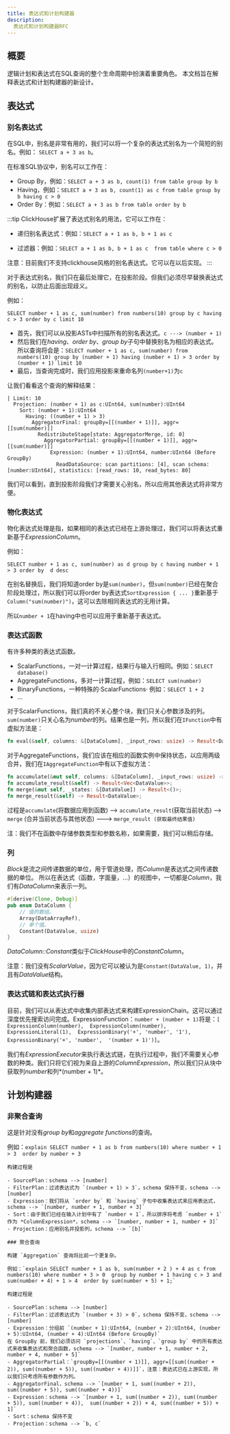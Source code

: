 ```yaml
---
title: 表达式和计划构建器
description:
  表达式和计划构建器RFC
---
```


## 概要

逻辑计划和表达式在SQL查询的整个生命周期中扮演着重要角色。
本文档旨在解释表达式和计划构建器的新设计。

## 表达式

### 别名表达式

在SQL中，别名是非常有用的，我们可以将一个复杂的表达式别名为一个简短的别名。例如：
`SELECT a + 3 as b`。

在标准SQL协议中，别名可以工作在：

- Group By，例如：```SELECT a + 3 as b, count(1) from table group by b```
- Having，例如：```SELECT a + 3 as b, count(1) as c from table group by b having c > 0```
- Order By：例如：```SELECT a + 3 as b from table order by b```


:::tip
ClickHouse扩展了表达式别名的用法，它可以工作在：

- 递归别名表达式：例如：`SELECT a + 1 as b, b + 1 as c`

- 过滤器：例如：`SELECT a + 1 as b, b + 1 as c  from table where c > 0`

注意：目前我们不支持clickhouse风格的别名表达式。它可以在以后实现。
:::

对于表达式别名，我们只在最后处理它，在投影阶段。但我们必须尽早替换表达式的别名，以防止后面出现歧义。

例如：

`SELECT number + 1 as c, sum(number) from numbers(10) group by c having c > 3 order by c limit 10`

- 首先，我们可以从投影ASTs中扫描所有的别名表达式。`c ---> (number + 1)`
- 然后我们在*having*、*order by*、*group by*子句中替换别名为相应的表达式。所以查询将会是：`SELECT number + 1 as c, sum(number) from numbers(10) group by (number + 1) having (number + 1) > 3 order by (number + 1) limit 10`
- 最后，当查询完成时，我们应用投影来重命名列`(number+1)`为`c`

让我们看看这个查询的解释结果：

```
| Limit: 10
  Projection: (number + 1) as c:UInt64, sum(number):UInt64
    Sort: (number + 1):UInt64
      Having: ((number + 1) > 3)
        AggregatorFinal: groupBy=[[(number + 1)]], aggr=[[sum(number)]]
          RedistributeStage[state: AggregatorMerge, id: 0]
            AggregatorPartial: groupBy=[[(number + 1)]], aggr=[[sum(number)]]
              Expression: (number + 1):UInt64, number:UInt64 (Before GroupBy)
                ReadDataSource: scan partitions: [4], scan schema: [number:UInt64], statistics: [read_rows: 10, read_bytes: 80]
```

我们可以看到，直到投影阶段我们才需要关心别名，所以应用其他表达式将非常方便。

### 物化表达式

物化表达式处理是指，如果相同的表达式已经在上游处理过，我们可以将表达式重新基于*ExpressionColumn*。

例如：

`SELECT number + 1 as c, sum(number) as d group by c having number + 1 > 3 order by  d desc`

在别名替换后，我们将知道order by是`sum(number)`，但`sum(number)`已经在聚合阶段处理过，所以我们可以将order by表达式`SortExpression { ... }`重新基于`Column("sum(number)")`，这可以去除相同表达式的无用计算。

所以`number + 1`在having中也可以应用于重新基于表达式。


### 表达式函数

有许多种类的表达式函数。

- ScalarFunctions，一对一计算过程，结果行与输入行相同。例如：`SELECT database()`
- AggregateFunctions，多对一计算过程，例如：`SELECT sum(number)`
- BinaryFunctions，一种特殊的·ScalarFunctions· 例如：`SELECT 1 + 2 `
- ...

对于ScalarFunctions，我们真的不关心整个块，我们只关心参数涉及的列。`sum(number)`只关心名为*number*的列。结果也是一列，所以我们在`IFunction`中有虚拟方法是：


```rust
fn eval(&self, columns: &[DataColumn], _input_rows: usize) -> Result<DataColumn>;
```

对于AggregateFunctions，我们应该在相应的函数实例中保持状态，以应用两级合并，我们在`IAggregateFunction`中有以下虚拟方法：

```rust
fn accumulate(&mut self, columns: &[DataColumn], _input_rows: usize) -> Result<()>;
fn accumulate_result(&self) -> Result<Vec<DataValue>>;
fn merge(&mut self, _states: &[DataValue]) -> Result<()>;
fn merge_result(&self) -> Result<DataValue>;
```

过程是`accumulate`(将数据应用到函数) --> `accumulate_result`(获取当前状态) --> `merge` (合并当前状态与其他状态) ---> `merge_result (获取最终结果值)`


注：我们不在函数中存储参数类型和参数名称，如果需要，我们可以稍后存储。

### 列

*Block*是流之间传递数据的单位，用于管道处理，而*Column*是表达式之间传递数据的单位。
所以在表达式（函数，字面量，...）的视图中，一切都是*Column*，我们有*DataColumn*来表示一列。
```rust
#[derive(Clone, Debug)]
pub enum DataColumn {
    // 值的数组。
    Array(DataArrayRef),
    // 单个值。
    Constant(DataValue, usize)
}
```

*DataColumn::Constant*类似于*ClickHouse*中的*ConstantColumn*。

注意：我们没有*ScalarValue*，因为它可以被认为是`Constant(DataValue, 1)`，并且有*DataValue*结构。


### 表达式链和表达式执行器

目前，我们可以从表达式中收集内部表达式来构建ExpressionChain。这可以通过深度优先搜索访问完成。ExpressionFunction：`number + (number + 1)`将是：`[ ExpressionColumn(number),  ExpressionColumn(number), ExpressionLiteral(1),  ExpressionBinary('+', 'number', '1'), ExpressionBinary('+', 'number',  '(number + 1)')]`。

我们有*ExpressionExecutor*来执行表达式链，在执行过程中，我们不需要关心参数的种类。我们只将它们视为来自上游的*ColumnExpression*，所以我们只从块中获取列*number*和列*(number + 1)*。


## 计划构建器

### 非聚合查询

这是针对没有*group by*和*aggregate functions*的查询。

例如：`explain SELECT number + 1 as b from numbers(10) where number + 1 > 3  order by number + 3 `

```
构建过程是

- SourcePlan：schema --> [number]
- FilterPlan：过滤表达式为 `(number + 1) > 3`，schema 保持不变，schema --> [number]
- Expression：我们将从 `order by` 和 `having` 子句中收集表达式来应用表达式，schema --> `[number, number + 1, number + 3]`
- Sort：由于我们已经在输入计划中有了 `number + 1`，所以排序将考虑 `number + 1` 作为 *ColumnExpression*，schema --> `[number, number + 1, number + 3]`
- Projection：应用别名并投影列，schema --> `[b]`

### 聚合查询

构建 `Aggregation` 查询将比前一个更复杂。

例如：`explain SELECT number + 1 as b, sum(number + 2 ) + 4 as c from numbers(10) where number + 3 > 0  group by number + 1 having c > 3 and sum(number + 4) + 1 > 4  order by sum(number + 5) + 1;`

构建过程是

- SourcePlan：schema --> [number]
- FilterPlan：过滤表达式为 `(number + 3) > 0`，schema 保持不变，schema --> [number]
- Expression：分组前 `(number + 1):UInt64, (number + 2):UInt64, (number + 5):UInt64, (number + 4):UInt64 (Before GroupBy)`
在 GroupBy 前，我们必须访问 `projections`、`having`、`group by` 中的所有表达式来收集表达式和聚合函数，schema --> `[number, number + 1, number + 2, number + 4, number + 5]`
- AggregatorPartial：`groupBy=[[(number + 1)]], aggr=[[sum((number + 2)), sum((number + 5)), sum((number + 4))]]`，注意：表达式已在上游实现，所以我们只考虑所有参数作为列。
- AggregatorFinal，schema --> `[number + 1, sum((number + 2)), sum((number + 5)), sum((number + 4))]`
- Expression：schema --> `[number + 1, sum((number + 2)), sum((number + 5)), sum((number + 4)),  sum((number + 2)) + 4, sum((number + 5)) + 1]`
- Sort：schema 保持不变
- Projection：schema --> `b, c`
```